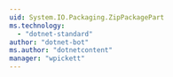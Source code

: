 ```yaml
---
uid: System.IO.Packaging.ZipPackagePart
ms.technology: 
  - "dotnet-standard"
author: "dotnet-bot"
ms.author: "dotnetcontent"
manager: "wpickett"
---
```

